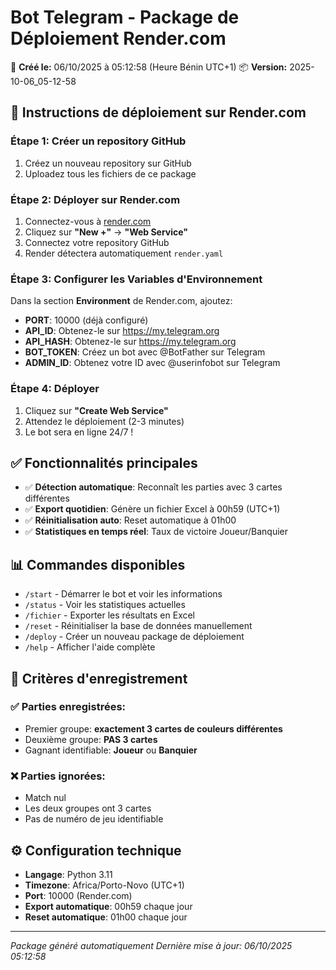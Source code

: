 # Bot Telegram - Package de Déploiement Render.com

📅 **Créé le:** 06/10/2025 à 05:12:58 (Heure Bénin UTC+1)
📦 **Version:** 2025-10-06_05-12-58

## 🚀 Instructions de déploiement sur Render.com

### Étape 1: Créer un repository GitHub
1. Créez un nouveau repository sur GitHub
2. Uploadez tous les fichiers de ce package

### Étape 2: Déployer sur Render.com
1. Connectez-vous à [render.com](https://render.com)
2. Cliquez sur **"New +"** → **"Web Service"**
3. Connectez votre repository GitHub
4. Render détectera automatiquement `render.yaml`

### Étape 3: Configurer les Variables d'Environnement
Dans la section **Environment** de Render.com, ajoutez:
- **PORT**: 10000 (déjà configuré)
- **API_ID**: Obtenez-le sur https://my.telegram.org
- **API_HASH**: Obtenez-le sur https://my.telegram.org
- **BOT_TOKEN**: Créez un bot avec @BotFather sur Telegram
- **ADMIN_ID**: Obtenez votre ID avec @userinfobot sur Telegram

### Étape 4: Déployer
1. Cliquez sur **"Create Web Service"**
2. Attendez le déploiement (2-3 minutes)
3. Le bot sera en ligne 24/7 !

## ✅ Fonctionnalités principales

- ✅ **Détection automatique**: Reconnaît les parties avec 3 cartes différentes
- ✅ **Export quotidien**: Génère un fichier Excel à 00h59 (UTC+1)
- ✅ **Réinitialisation auto**: Reset automatique à 01h00
- ✅ **Statistiques en temps réel**: Taux de victoire Joueur/Banquier

## 📊 Commandes disponibles

- `/start` - Démarrer le bot et voir les informations
- `/status` - Voir les statistiques actuelles
- `/fichier` - Exporter les résultats en Excel
- `/reset` - Réinitialiser la base de données manuellement
- `/deploy` - Créer un nouveau package de déploiement
- `/help` - Afficher l'aide complète

## 🎯 Critères d'enregistrement

### ✅ Parties enregistrées:
- Premier groupe: **exactement 3 cartes de couleurs différentes**
- Deuxième groupe: **PAS 3 cartes**
- Gagnant identifiable: **Joueur** ou **Banquier**

### ❌ Parties ignorées:
- Match nul
- Les deux groupes ont 3 cartes
- Pas de numéro de jeu identifiable

## ⚙️ Configuration technique

- **Langage**: Python 3.11
- **Timezone**: Africa/Porto-Novo (UTC+1)
- **Port**: 10000 (Render.com)
- **Export automatique**: 00h59 chaque jour
- **Reset automatique**: 01h00 chaque jour

---
*Package généré automatiquement*
*Dernière mise à jour: 06/10/2025 05:12:58*
